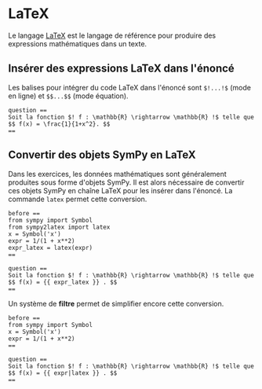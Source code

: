 # LaTeX

Le langage [LaTeX](https://fr.wikipedia.org/wiki/LaTeX) est le langage de référence pour produire des expressions mathématiques dans un texte.

## Insérer des expressions LaTeX dans l'énoncé

Les balises pour intégrer du code LaTeX dans l'énoncé sont `$!...!$` (mode en ligne) et `$$...$$` (mode équation).

```
question ==
Soit la fonction $! f : \mathbb{R} \rightarrow \mathbb{R} !$ telle que
$$ f(x) = \frac{1}{1+x^2}. $$
==
```

## Convertir des objets SymPy en LaTeX

Dans les exercices, les données mathématiques sont généralement produites sous forme d'objets SymPy. Il est alors nécessaire de convertir ces objets SymPy en chaîne LaTeX pour les insérer dans l'énoncé. La commande `latex` permet cette conversion.

```
before ==
from sympy import Symbol
from sympy2latex import latex
x = Symbol('x')
expr = 1/(1 + x**2)
expr_latex = latex(expr)
==

question ==
Soit la fonction $! f : \mathbb{R} \rightarrow \mathbb{R} !$ telle que
$$ f(x) = {{ expr_latex }} . $$
==
```

Un système de **filtre** permet de simplifier encore cette conversion.

```
before ==
from sympy import Symbol
x = Symbol('x')
expr = 1/(1 + x**2)
==

question ==
Soit la fonction $! f : \mathbb{R} \rightarrow \mathbb{R} !$ telle que
$$ f(x) = {{ expr|latex }} . $$
==
```
